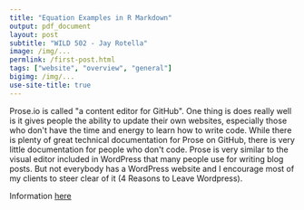 ```yaml
---
title: "Equation Examples in R Markdown"
output: pdf_document
layout: post
subtitle: "WILD 502 - Jay Rotella"
image: /img/...
permlink: /first-post.html
tags: ["website", "overview", "general"]
bigimg: /img/...
use-site-title: true
---
```


Prose.io is called "a content editor for GitHub". One thing is does really well is it gives people the ability to update their own websites, especially those who don't have the time and energy to learn how to write code. While there is plenty of great technical documentation for Prose on GitHub, there is very little documentation for people who don't code. Prose is very similar to the visual editor included in WordPress that many people use for writing blog posts. But not everybody has a WordPress website and I encourage most of my clients to steer clear of it (4 Reasons to Leave Wordpress).

Information [here](https://www.websbytodd.com/documentation/using-prose/)